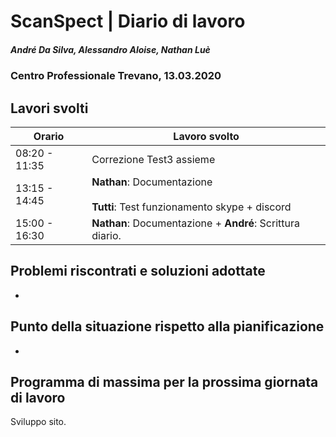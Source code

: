 # ScanSpect | Diario di lavoro
##### André Da Silva, Alessandro Aloise, Nathan Luè
### Centro Professionale Trevano, 13.03.2020

## Lavori svolti


|Orario        |Lavoro svolto                           |
|--------------|----------------------------------------|
|08:20 - 11:35 | Correzione Test3 assieme               |
|13:15 - 14:45 | <b>Nathan</b>: Documentazione<br><br><b>Tutti</b>: Test funzionamento skype + discord           |
|15:00 - 16:30 | <b>Nathan</b>: Documentazione + <b>André</b>:  Scrittura diario.    |

##  Problemi riscontrati e soluzioni adottate

-

##  Punto della situazione rispetto alla pianificazione

-

## Programma di massima per la prossima giornata di lavoro

Sviluppo sito.

